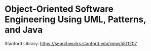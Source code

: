 # Object-Oriented Software Engineering Using UML, Patterns, and Java

Stanford Library: https://searchworks.stanford.edu/view/5511207
